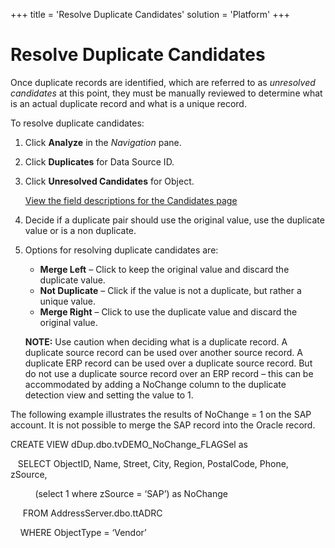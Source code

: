 +++
title = 'Resolve Duplicate Candidates'
solution = 'Platform'
+++

# Resolve Duplicate Candidates

Once duplicate records are identified, which are referred to as
*unresolved candidates* at this point, they must be manually reviewed to
determine what is an actual duplicate record and what is a unique
record.

To resolve duplicate candidates:

1.  Click **Analyze** in the *Navigation* pane.

2.  Click **Duplicates** for Data Source ID.

3.  Click **Unresolved Candidates** for Object.
    
    [View the field descriptions for the Candidates
    page](../Page_Desc/Candidates.htm)

4.  Decide if a duplicate pair should use the original value, use the
    duplicate value or is a non duplicate.

5.  Options for resolving duplicate candidates are:
    
      - **Merge Left** – Click to keep the original value and discard
        the duplicate value.
      - **Not Duplicate** – Click if the value is not a duplicate, but
        rather a unique value.
      - **Merge Right** – Click to use the duplicate value and discard
        the original value.
    
    **NOTE:** Use caution when deciding what is a duplicate record. A
    duplicate source record can be used over another source record. A
    duplicate ERP record can be used over a duplicate source record. But
    do not use a duplicate source record over an ERP record – this can
    be accommodated by adding a NoChange column to the duplicate
    detection view and setting the value to 1.

The following example illustrates the results of NoChange = 1 on the SAP
account. It is not possible to merge the SAP record into the Oracle
record.

CREATE VIEW dDup.dbo.tvDEMO\_NoChange\_FLAGSel as

   SELECT ObjectID, Name, Street, City, Region, PostalCode, Phone,
zSource,

          (select 1 where zSource = ‘SAP’) as NoChange

     FROM AddressServer.dbo.ttADRC

    WHERE ObjectType = ‘Vendor’
